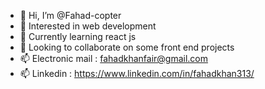 - 👋 Hi, I’m @Fahad-copter
- 👀 Interested in web development
- 🌱 Currently learning react js
- 💞️ Looking to collaborate on some front end projects
- 📫 Electronic mail : fahadkhanfair@gmail.com
- 📫 Linkedin : https://www.linkedin.com/in/fahadkhan313/
